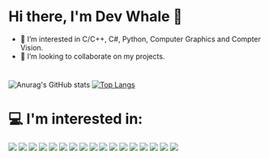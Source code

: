 <!---
sagar0710/sagar0710 is a ✨ special ✨ repository because its `README.md` (this file) appears on your GitHub profile.
You can click the Preview link to take a look at your changes.
--->
# Hi there, I'm Dev Whale 🐋 
- 👀 I’m interested in C/C++, C#, Python, Computer Graphics and Compter Vision.
- 💞️ I’m looking to collaborate on my projects.
# 
![Anurag's GitHub stats](https://github-readme-stats.vercel.app/api?username=sagar0710&show_icons=true&theme=radical)
[![Top Langs](https://github-readme-stats.vercel.app/api/top-langs/?username=sagar0710&layout=compact)](https://github.com/anuraghazra/github-readme-stats)
# 💻 I'm interested in:
<img  src="https://img.shields.io/badge/C-00599C?style=for-the-badge&logo=c&logoColor=white"/>
<img  src="https://img.shields.io/badge/c++-%2300599C.svg?style=for-the-badge&logo=c%2B%2B&logoColor=white)"/>
<img  src="https://img.shields.io/badge/C%23-239120?style=for-the-badge&logo=c-sharp&logoColor=white"/>
<img  src="https://img.shields.io/badge/.NET-5C2D91?style=for-the-badge&logo=.net&logoColor=white"/>
<img  src="https://img.shields.io/badge/Qt-%23217346.svg?style=for-the-badge&logo=Qt&logoColor=white)"/>
<img  src="https://img.shields.io/badge/Python-3776AB?style=for-the-badge&logo=python&logoColor=white"/>
<img  src="https://img.shields.io/badge/HTML5-E34F26?style=for-the-badge&logo=html5&logoColor=white"/>
<img  src="https://img.shields.io/badge/CSS3-1572B6?style=for-the-badge&logo=css3&logoColor=white"/>
<img  src="https://img.shields.io/badge/java-%23ED8B00.svg?style=for-the-badge&logo=java&logoColor=white"/>
<img  src="https://img.shields.io/badge/MongoDB-%234ea94b.svg?style=for-the-badge&logo=mongodb&logoColor=white"/>
<img  src="https://img.shields.io/badge/mysql-%2300f.svg?style=for-the-badge&logo=mysql&logoColor=white"/>
<img  src="https://img.shields.io/badge/OpenGL-green.svg?style=for-the-badge&logo=opengl&logoColor=white"/>
<img  src="https://img.shields.io/badge/OpenCV-blue.svg?style=for-the-badge&logo=opencv&logoColor=white"/>
<img  src="https://img.shields.io/badge/PyTorch-%23EE4C2C.svg?style=for-the-badge&logo=PyTorch&logoColor=white"/>
<img  src="https://img.shields.io/badge/TensorFlow-%23FF6F00.svg?style=for-the-badge&logo=TensorFlow&logoColor=white"/>
<img  src="https://img.shields.io/badge/blender-%23F5792A.svg?style=for-the-badge&logo=blender&logoColor=white"/>
<img  src="https://img.shields.io/badge/FFmepg-blue.svg?style=for-the-badge&logo=ffmpeg&logoColor=white"/>
